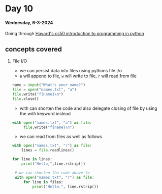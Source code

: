 # Day 10

#### Wednesday, 6-3-2024

Going through [Havard's cs50 introduction to programming in python]('https://www.youtube.com/watch?v=nLRL_NcnK-4')

## concepts covered

1. File I/O

   - we can persist data into files using pythons file i/o
   - `a` will append to file, `w` will write to file, `r` will read from file

   ```python
   name = input("What's your name?")
   file = open("names.txt", "a")
   file.write("f{name}\n")
   file.close()
   ```

   - with can shorten the code and also delegate closing of file by using the _with_ keyword instead

   ```python
   with open("names.txt", "a") as file:
        file.write("f{name}\n")
   ```

   - we can read from files as well as follows

   ```python
   with open("names.txt", "r") as file:
       lines = file.readlines()

   for line in lines:
       print("Hello,",line.rstrip())

    # we can shorten the code above to
    with open("names.txt", "r") as file:
        for line in files:
            print("Hello,", line.rstrip())
   ```
